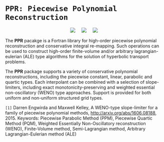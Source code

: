 # `PPR: Piecewise Polynomial Reconstruction`

<p align="center">
 <img src="../master/img/W-PQM-shear-1.png"> &nbsp &nbsp
 <img src="../master/img/W-PQM-shear-2.png"> &nbsp &nbsp
 <img src="../master/img/W-PQM-shear-3.png">
</p>

The <b>PPR</b> pacakge is a Fortran library for high-order piecewise polynomial reconstruction and conservative integral re-mapping. Such operations can be used to construct high-order finite-volume and/or arbitrary lagrangian-eulerian (ALE) type algorithms for the solution of hyperbolic transport problems.

The <b>PPR</b> package supports a variety of conservative polynomial reconstructions, including the piecewise constant, linear, parabolic and quartic types. Each interpolant can be combined with a selection of slope-limiters, including exact monotonicity-preserving and weighted essential non-oscillatory (WENO) type approaches. Support is provided for both uniform and non-uniform structured grid types. 

`[1]` Darren Engwirda and Maxwell Kelley, A WENO-type slope-limiter for a family of piecewise polynomial methods, http://arxiv.org/abs/1606.08188, 2015. Keywords: Piecewise Parabolic Method (PPM), Piecewise Quartic Method (PQM), Weighted Essentially Non-Oscillatory reconstruction (WENO), Finite-Volume method, Semi-Lagrangian method, Arbitrary Lagrangian-Eulerian method (ALE)
